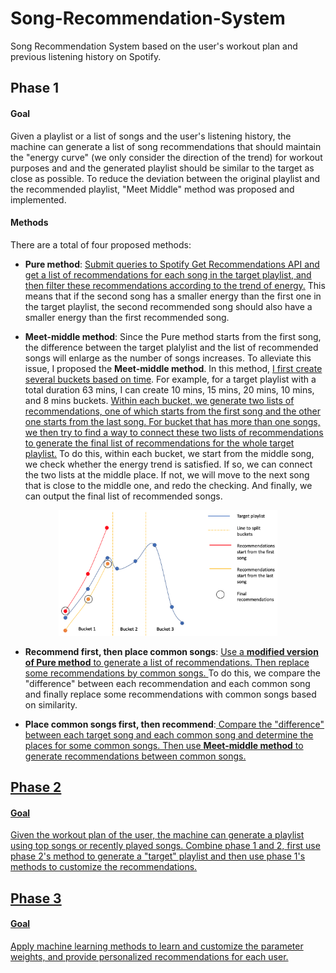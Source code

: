 # Song-Recommendation-System
Song Recommendation System based on the user's workout plan and previous listening history on Spotify.


## Phase 1
#### Goal
Given a playlist or a list of songs and the user's listening history, the machine can generate a list of song recommendations that should maintain the "energy curve" (we only consider the direction of the trend) for workout purposes and and the generated playlist should be similar to the target as close as possible. To reduce the deviation between the original playlist and the recommended playlist, "Meet Middle" method was proposed and implemented. 

#### Methods
There are a total of four proposed methods:

- **Pure method**: <u> Submit queries to Spotify Get Recommendations API and get a list of recommendations for each song in the target playlist, and then filter these recommendations according to the trend of energy.</u> This means that if the second song has a smaller energy than the first one in the target playlist, the second recommended song should also have a smaller energy than the first recommended song. 

- **Meet-middle method**: Since the Pure method starts from the first song, the difference between the target plalylist and the list of recommended songs will enlarge as the number of songs increases. To alleviate this issue, I proposed the **Meet-middle method**. In this method, <u>I first create several buckets based on time</u>. For example, for a target playlist with a total duration 63 mins, I can create 10 mins, 15 mins, 20 mins, 10 mins, and 8 mins buckets. <u>Within each bucket, we generate two lists of recommendations, one of which starts from the first song and the other one starts from the last song. For bucket that has more than one songs, we then try to find a way to connect these two lists of recommendations to generate the final list of recommendations for the whole target playlist.</u> To do this, within each bucket, we start from the middle song, we check whether the energy trend is satisfied. If so, we can connect the two lists at the middle place. If not, we will move to the next song that is close to the middle one, and redo the checking. And finally, we can output the final list of recommended songs.
<div align=center><img width="350px" src="meetmiddle.png"/></div>

- **Recommend first, then place common songs**: <u>Use a **modified version of Pure method** to generate a list of recommendations. Then replace some recommendations by common songs. </u> To do this, we compare the "difference" between each recommendation and each common song and finally replace some recommendations with common songs based on similarity.

- **Place common songs first, then recommend**:<u> Compare the "difference" between each target song and each common song and determine the places for some common songs. Then use **Meet-middle method** to generate recommendations between common songs. 

## Phase 2
#### Goal
Given the workout plan of the user, the machine can generate a playlist using top songs or recently played songs. Combine phase 1 and 2, first use phase 2's method to generate a "target" playlist and then use phase 1's methods to customize the recommendations.

## Phase 3
#### Goal
Apply machine learning methods to learn and customize the parameter weights, and provide personalized recommendations for each user.
